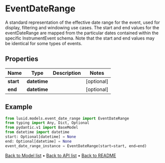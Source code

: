 # EventDateRange

A standard representation of the effective date range for the event, used for display, filtering and windowing use cases.  The start and end values for the eventDateRange are mapped from the particular dates contained within the specific  InstrumentEvent schema.  Note that the start and end values may be identical for some types of events.
## Properties
Name | Type | Description | Notes
------------ | ------------- | ------------- | -------------
**start** | **datetime** |  | [optional] 
**end** | **datetime** |  | [optional] 
## Example

```python
from lusid.models.event_date_range import EventDateRange
from typing import Any, Dict, Optional
from pydantic.v1 import BaseModel
from datetime import datetime
start: Optional[datetime] = None
end: Optional[datetime] = None
event_date_range_instance = EventDateRange(start=start, end=end)

```

[Back to Model list](../README.md#documentation-for-models) &#8226; [Back to API list](../README.md#documentation-for-api-endpoints) &#8226; [Back to README](../README.md)

